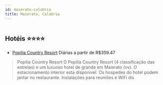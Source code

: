 ```yaml
---
id: maierato-calabria
title: Maierato, Calabria
---
```


<center><img src="http://photos.hotelbeds.com/giata/20/207847/207847a_hb_a_001.jpg" alt="" /></center>


## Hotéis ⭐️⭐️⭐️⭐️

-    [Popilia Country Resort](https://www.hurb.com/aud/https://www.hurb.com/hoteis/maierato/popilia-country-resort-JNP-JP758756?cmp=18055) Diárias a partir de R$359.47
   > Popilia Country Resort O Popilia Country Resort (4 classificação das estrelas) e um luxuoso hotel de grande em Maierato (vv). O estacionamento interior esta disponivel. Os hospedes do hotel podem jantar no restaurante. Instalações para reuniões e WiFi dis
